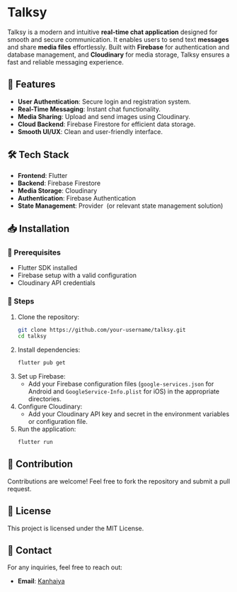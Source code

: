 # Talksy

Talksy is a modern and intuitive **real-time chat application** designed for smooth and secure communication. It enables users to send text **messages** and share **media files** effortlessly. Built with **Firebase** for authentication and database management, and **Cloudinary** for media storage, Talksy ensures a fast and reliable messaging experience. 

## 🚀 Features

- **User Authentication**: Secure login and registration system.
- **Real-Time Messaging**: Instant chat functionality.
- **Media Sharing**: Upload and send images using Cloudinary.
- **Cloud Backend**: Firebase Firestore for efficient data storage.
- **Smooth UI/UX**: Clean and user-friendly interface.

## 🛠️ Tech Stack

- **Frontend**: Flutter 
- **Backend**: Firebase Firestore
- **Media Storage**: Cloudinary
- **Authentication**: Firebase Authentication
- **State Management**: Provider  (or relevant state management solution)

## 📥 Installation

### 🔧 Prerequisites

- Flutter SDK installed
- Firebase setup with a valid configuration
- Cloudinary API credentials

### 📌 Steps

1. Clone the repository:
   ```sh
   git clone https://github.com/your-username/talksy.git
   cd talksy
   ```
2. Install dependencies:
   ```sh
   flutter pub get
   ```
3. Set up Firebase:
   - Add your Firebase configuration files (`google-services.json` for Android and `GoogleService-Info.plist` for iOS) in the appropriate directories.
4. Configure Cloudinary:
   - Add your Cloudinary API key and secret in the environment variables or configuration file.
5. Run the application:
   ```sh
   flutter run
   ```
   
## 🤝 Contribution

Contributions are welcome! Feel free to fork the repository and submit a pull request.

## 📜 License

This project is licensed under the MIT License.

## 📧 Contact

For any inquiries, feel free to reach out:

- **Email**: [Kanhaiya](mailto:kanhaiya3152\@gmail.com)

